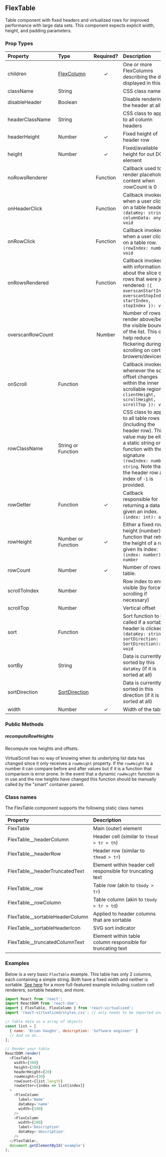 FlexTable
---------------

Table component with fixed headers and virtualized rows for improved performance with large data sets.
This component expects explicit width, height, and padding parameters.

### Prop Types
| Property | Type | Required? | Description |
|:---|:---|:---:|:---|
| children | [FlexColumn](FlexColumn.md) | ✓ | One or more FlexColumns describing the data displayed in this row |
| className | String |  | CSS class name |
| disableHeader | Boolean |  | Disable rendering the header at all |
| headerClassName | String |  | CSS class to apply to all column headers |
| headerHeight | Number | ✓ | Fixed height of header row |
| height | Number | ✓ | Fixed/available height for out DOM element |
| noRowsRenderer |  | Function | Callback used to render placeholder content when :rowCount is 0 |
| onHeaderClick |  | Function | Callback invoked when a user clicks on a table header. `(dataKey: string, columnData: any): void` |
| onRowClick |  | Function | Callback invoked when a user clicks on a table row. `(rowIndex: number): void` |
| onRowsRendered |  | Function | Callback invoked with information about the slice of rows that were just rendered: `({ overscanStartIndex, overscanStopIndex, startIndex, stopIndex }): void` |
| overscanRowCount |  | Number | Number of rows to render above/below the visible bounds of the list. This can help reduce flickering during scrolling on certain browers/devices. |
| onScroll | Function |  | Callback invoked whenever the scroll offset changes within the inner scrollable region: `({ clientHeight, scrollHeight, scrollTop }): void` |
| rowClassName | String or Function |  | CSS class to apply to all table rows (including the header row). This value may be either a static string or a function with the signature `(rowIndex: number): string`. Note that for the header row an index of `-1` is provided. |
| rowGetter | Function | ✓ | Callback responsible for returning a data row given an index. `(index: int): any` |
| rowHeight | Number or Function | ✓ | Either a fixed row height (number) or a function that returns the height of a row given its index: `(index: number): number` |
| rowCount | Number | ✓ | Number of rows in table. |
| scrollToIndex | Number |  | Row index to ensure visible (by forcefully scrolling if necessary) |
| scrollTop | Number |  | Vertical offset |
| sort | Function |  | Sort function to be called if a sortable header is clicked. `(dataKey: string, sortDirection: SortDirection): void` |
| sortBy | String |  | Data is currently sorted by this `dataKey` (if it is sorted at all) |
| sortDirection | [SortDirection](SortDirection.md) |  | Data is currently sorted in this direction (if it is sorted at all) |
| width | Number | ✓ | Width of the table |

### Public Methods

##### recomputeRowHeights
Recompute row heights and offsets.

VirtualScroll has no way of knowing when its underlying list data has changed since it only receives a `rowHeight` property. If the `rowHeight` is a number it can compare before and after values but if it is a function that comparison is error prone. In the event that a dynamic `rowHeight` function is in use and the row heights have changed this function should be manually called by the "smart" container parent.

### Class names

The FlexTable component supports the following static class names

| Property | Description |
|:---|:---|
| FlexTable | Main (outer) element |
| FlexTable__headerColumn | Header cell (similar to `thead > tr > th`) |
| FlexTable__headerRow | Header row (similar to `thead > tr`) |
| FlexTable__headerTruncatedText | Element within header cell responsible for truncating text |
| FlexTable__row | Table row (akin to `tbody > tr`) |
| FlexTable__rowColumn | Table column (akin to `tbody > tr > td`) |
| FlexTable__sortableHeaderColumn | Applied to header columns that are sortable |
| FlexTable__sortableHeaderIcon | SVG sort indicator |
| FlexTable__truncatedColumnText | Element within table column responsible for truncating text |

### Examples

Below is a very basic `FlexTable` example. This table has only 2 columns, each containing a simple string. Both have a fixed width and neither is sortable. [See here](../source/FlexTable/FlexTable.example.js) for a more full-featured example including custom cell renderers, sortable headers, and more.

```javascript
import React from 'react';
import ReactDOM from 'react-dom';
import { FlexTable, FlexColumn } from 'react-virtualized';
import 'react-virtualized/styles.css'; // only needs to be imported once

// Table data as a array of objects
const list = [
  { name: 'Brian Vaughn', description: 'Software engineer' }
  // And so on...
];

// Render your table
ReactDOM.render(
  <FlexTable
    width={300}
    height={300}
    headerHeight={20}
    rowHeight={30}
    rowCount={list.length}
    rowGetter={index => list[index]}
  >
    <FlexColumn
      label='Name'
      dataKey='name'
      width={100}
    />
    <FlexColumn
      width={200}
      label='Description'
      dataKey='description'
    />
  </FlexTable>,
  document.getElementById('example')
);
```
